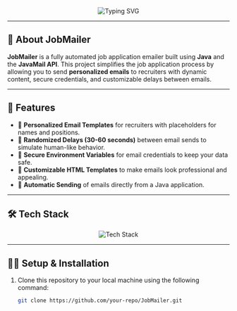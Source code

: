 <div align="center">
  <!-- Typing Animation -->
  <img src="https://readme-typing-svg.herokuapp.com?font=Fira+Code&weight=600&size=30&pause=1000&color=FF6F61&background=FFFFFF00&center=true&vCenter=true&width=600&lines=Job+Mailer%3A+Automated+Job+Application+Emailer%3BSend+Personalized+Emails+with+JavaMail+API%3BDynamic+Delays+%26+Secure+Credentials%3BAutomating+the+Job+Application+Process!" alt="Typing SVG" />
</div>

---

## 🚀 About JobMailer

**JobMailer** is a fully automated job application emailer built using **Java** and the **JavaMail API**. This project simplifies the job application process by allowing you to send **personalized emails** to recruiters with dynamic content, secure credentials, and customizable delays between emails. 

---

## 🎯 Features

- 🔹 **Personalized Email Templates** for recruiters with placeholders for names and positions.
- 🔹 **Randomized Delays (30-60 seconds)** between email sends to simulate human-like behavior.
- 🔹 **Secure Environment Variables** for email credentials to keep your data safe.
- 🔹 **Customizable HTML Templates** to make emails look professional and appealing.
- 🔹 **Automatic Sending** of emails directly from a Java application.

---

## 🛠️ Tech Stack

<p align="center">
  <img src="https://skillicons.dev/icons?i=java,mongodb,springboot,javascript,html,css,git,github" alt="Tech Stack" />
</p>

---

## 🧑‍💻 Setup & Installation

1. Clone this repository to your local machine using the following command:
   ```bash
   git clone https://github.com/your-repo/JobMailer.git
